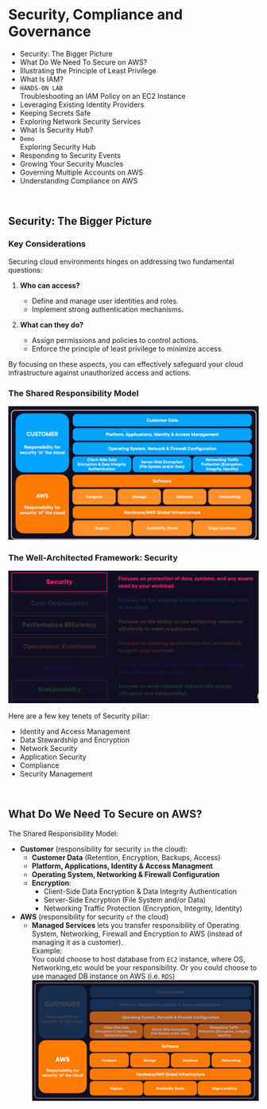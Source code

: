 # Security, Compliance and Governance

- Security: The Bigger Picture
- What Do We Need To Secure on AWS?
- Illustrating the Principle of Least Privilege
- What Is IAM?
- `HANDS-ON LAB`<br>Troubleshooting an IAM Policy on an EC2 Instance
- Leveraging Existing Identity Providers
- Keeping Secrets Safe
- Exploring Network Security Services
- What Is Security Hub?
- `Demo`<br>Exploring Security Hub
- Responding to Security Events
- Growing Your Security Muscles
- Governing Multiple Accounts on AWS
- Understanding Compliance on AWS

<br>

## Security: The Bigger Picture

### Key Considerations

Securing cloud environments hinges on addressing two fundamental questions:

1. **Who can access?**
   - Define and manage user identities and roles.
   - Implement strong authentication mechanisms.

2. **What can they do?**
   - Assign permissions and policies to control actions.
   - Enforce the principle of least privilege to minimize access.

By focusing on these aspects, you can effectively safeguard your cloud infrastructure against unauthorized access and actions.

### The Shared Responsibility Model

![](img/SharedResponsibilityModel.png)


### The Well-Architected Framework: Security

![](img/WellArchitectedFramework-Security.png)

Here are a few key tenets of Security pillar:
- Identity and Access Management
- Data Stewardship and Encryption
- Network Security
- Application Security
- Compliance
- Security Management

<br>



## What Do We Need To Secure on AWS?

The Shared Responsibility Model:
- **Customer** (responsibility for security `in` the cloud):
  - **Customer Data** (Retention, Encryption, Backups, Access)
  - **Platform, Applications, Identity & Access Managment**
  - **Operating System, Networking & Firewall Configuration**
  - **Encryption**:
    - Client-Side Data Encryption & Data Integrity Authentication
    - Server-Side Encryption (File System and/or Data)
    - Networking Traffic Protection (Encryption, Integrity, Identity)
- **AWS** (responsibility for security `of` the cloud)
  - **Managed Services** lets you transfer responsibility of Operating System, Networking, Firewall and Encryption to AWS (instead of managing it as a customer).
  <br>Example:<br>
  You could choose to host database from `EC2` instance, where OS, Networking,etc would be your responsibility. Or you could choose to use managed DB instance on AWS (i.e. `RDS`)
    ![](img/Responsibility-ManagedServices.png)